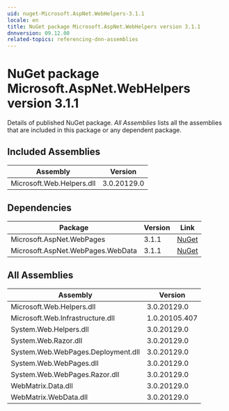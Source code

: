 ```yaml
---
uid: nuget-Microsoft.AspNet.WebHelpers-3.1.1
locale: en
title: NuGet package Microsoft.AspNet.WebHelpers version 3.1.1
dnnversion: 09.12.00
related-topics: referencing-dnn-assemblies
---
```


# NuGet package Microsoft.AspNet.WebHelpers version 3.1.1
Details of published NuGet package.
*All Assemblies* lists all the assemblies that are included in this package or any dependent package.

## Included Assemblies

|Assembly|Version|
|---|---|
|Microsoft.Web.Helpers.dll|3.0.20129.0|

## Dependencies

|Package|Version|Link|
|---|---|---|
|Microsoft.AspNet.WebPages|3.1.1|[NuGet](https://www.nuget.org/packages/Microsoft.AspNet.WebPages/3.1.1)|
|Microsoft.AspNet.WebPages.WebData|3.1.1|[NuGet](https://www.nuget.org/packages/Microsoft.AspNet.WebPages.WebData/3.1.1)|

## All Assemblies

|Assembly|Version|
|---|---|
|Microsoft.Web.Helpers.dll|3.0.20129.0|
|Microsoft.Web.Infrastructure.dll|1.0.20105.407|
|System.Web.Helpers.dll|3.0.20129.0|
|System.Web.Razor.dll|3.0.20129.0|
|System.Web.WebPages.Deployment.dll|3.0.20129.0|
|System.Web.WebPages.dll|3.0.20129.0|
|System.Web.WebPages.Razor.dll|3.0.20129.0|
|WebMatrix.Data.dll|3.0.20129.0|
|WebMatrix.WebData.dll|3.0.20129.0|

